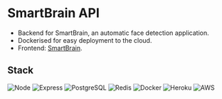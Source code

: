 # SmartBrain API

* Backend for SmartBrain, an automatic face detection application.
* Dockerised for easy deployment to the cloud.
* Frontend: <a href='https://github.com/axon4/smartbrain' target='_blank'>SmartBrain</a>.

## Stack

![Node](https://img.shields.io/badge/-Node-339933?style=flat-square&logo=Node.js&logoColor=white)
![Express](https://img.shields.io/badge/-Express-FFFFFF?style=flat-square&logo=Express&logoColor=black)
![PostgreSQL](https://img.shields.io/badge/-PostgreSQL-336791?style=flat-square&logo=postgresql)
![Redis](https://img.shields.io/badge/-Redis-D82C20?style=flat-square&logo=Redis&logoColor=white)
![Docker](https://img.shields.io/badge/-Docker-0DB7ED?style=flat-square&logo=Docker&logoColor=white)
![Heroku](https://img.shields.io/badge/-Heroku-430098?style=flat-square&logo=heroku)
![AWS](https://img.shields.io/badge/-AWS-232F3E?style=flat-square&logo=amazon-aws)
